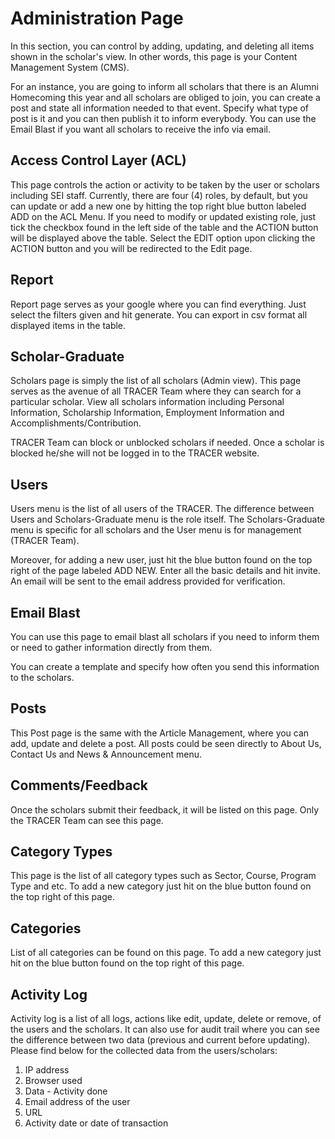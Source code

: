 # Administration Page

In this section, you can control by adding, updating, and deleting all items shown in the scholar's view. In other words, this page is your Content Management System (CMS).

For an instance, you are going to inform all scholars that there is an Alumni Homecoming this year and all scholars are obliged to join, you can create a post and state all information needed to that event. Specify what type of post is it and you can then publish it to inform everybody. You can use the Email Blast if you want all scholars to receive the info via email.

## Access Control Layer (ACL)

This page controls the action or activity to be taken by the user or scholars including SEI staff. Currently, there are four (4) roles, by default, but you can update or add a new one by hitting the top right blue button labeled ADD on the ACL Menu. If you need to modify or updated existing role, just tick the checkbox found in the left side of the table and the ACTION button will be displayed above the table. Select the EDIT option upon clicking the ACTION button and you will be redirected to the Edit page.


## Report

Report page serves as your google where you can find everything. Just select the filters given and hit generate. You can export in csv format all displayed items in the table.

## Scholar-Graduate

Scholars page is simply the list of all scholars (Admin view). This page serves as the avenue of all TRACER Team where they can search for a particular scholar. View all scholars information including Personal Information, Scholarship Information, Employment Information and Accomplishments/Contribution. 

TRACER Team can block or unblocked scholars if needed. Once a scholar is blocked he/she will not be logged in to the TRACER website.


## Users

Users menu is the list of all users of the TRACER. The difference between Users and Scholars-Graduate menu is the role itself. The Scholars-Graduate menu is specific for all scholars and the User menu is for management (TRACER Team). 

Moreover, for adding a new user, just hit the blue button found on the top right of the page labeled ADD NEW. Enter all the basic details and hit invite. An email will be sent to the email address provided for verification.


## Email Blast

You can use this page to email blast all scholars if you need to inform them or need to gather information directly from them.

You can create a template and specify how often you send this information to the scholars.


## Posts

This Post page is the same with the Article Management, where you can add, update and delete a post. All posts could be seen directly to About Us, Contact Us and News & Announcement menu.


## Comments/Feedback

Once the scholars submit their feedback, it will be listed on this page. Only the TRACER Team can see this page.


## Category Types

This page is the list of all category types such as Sector, Course, Program Type and etc. To add a new category just hit on the blue button found on the top right of this page. 


## Categories

List of all categories can be found on this page. To add a new category just hit on the blue button found on the top right of this page. 

## Activity Log

Activity log is a list of all logs, actions like edit, update, delete or remove, of the users and the scholars. It can also use for audit trail where you can see the difference between two data (previous and current before updating). Please find below for the collected data from the users/scholars:

1. IP address
2. Browser used
3. Data - Activity done 
4. Email address of the user
5. URL 
6. Activity date or date of transaction
